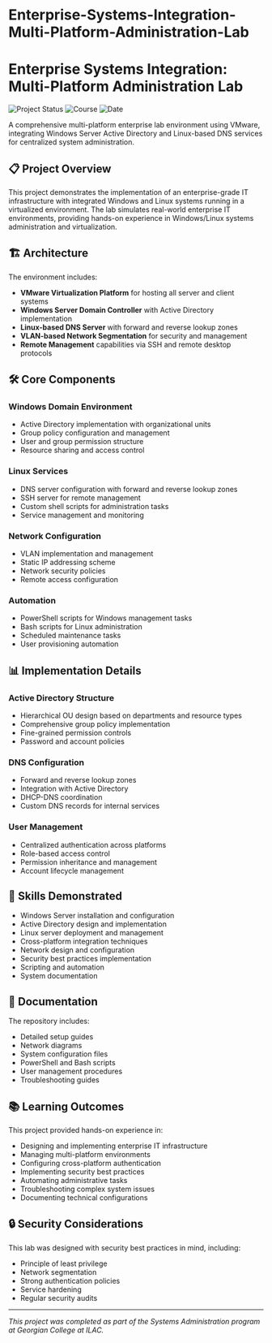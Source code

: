 # Enterprise-Systems-Integration-Multi-Platform-Administration-Lab

# Enterprise Systems Integration: Multi-Platform Administration Lab

![Project Status](https://img.shields.io/badge/status-completed-success)
![Course](https://img.shields.io/badge/course-Georgian%20College%20at%20ILAC-blue)
![Date](https://img.shields.io/badge/completed-October%202024-lightgrey)

A comprehensive multi-platform enterprise lab environment using VMware, integrating Windows Server Active Directory and Linux-based DNS services for centralized system administration.

## 📋 Project Overview

This project demonstrates the implementation of an enterprise-grade IT infrastructure with integrated Windows and Linux systems running in a virtualized environment. The lab simulates real-world enterprise IT environments, providing hands-on experience in Windows/Linux systems administration and virtualization.

## 🏗️ Architecture

The environment includes:

- **VMware Virtualization Platform** for hosting all server and client systems
- **Windows Server Domain Controller** with Active Directory implementation
- **Linux-based DNS Server** with forward and reverse lookup zones
- **VLAN-based Network Segmentation** for security and management
- **Remote Management** capabilities via SSH and remote desktop protocols

## 🛠️ Core Components

### Windows Domain Environment
- Active Directory implementation with organizational units
- Group policy configuration and management
- User and group permission structure
- Resource sharing and access control

### Linux Services
- DNS server configuration with forward and reverse lookup zones
- SSH server for remote management
- Custom shell scripts for administration tasks
- Service management and monitoring

### Network Configuration
- VLAN implementation and management
- Static IP addressing scheme
- Network security policies
- Remote access configuration

### Automation
- PowerShell scripts for Windows management tasks
- Bash scripts for Linux administration
- Scheduled maintenance tasks
- User provisioning automation

## 📊 Implementation Details

### Active Directory Structure
- Hierarchical OU design based on departments and resource types
- Comprehensive group policy implementation
- Fine-grained permission controls
- Password and account policies

### DNS Configuration
- Forward and reverse lookup zones
- Integration with Active Directory
- DHCP-DNS coordination
- Custom DNS records for internal services

### User Management
- Centralized authentication across platforms
- Role-based access control
- Permission inheritance and management
- Account lifecycle management

## 🚀 Skills Demonstrated

- Windows Server installation and configuration
- Active Directory design and implementation
- Linux server deployment and management
- Cross-platform integration techniques
- Network design and configuration
- Security best practices implementation
- Scripting and automation
- System documentation

## 📝 Documentation

The repository includes:

- Detailed setup guides
- Network diagrams
- System configuration files
- PowerShell and Bash scripts
- User management procedures
- Troubleshooting guides

## 📚 Learning Outcomes

This project provided hands-on experience in:

- Designing and implementing enterprise IT infrastructure
- Managing multi-platform environments
- Configuring cross-platform authentication
- Implementing security best practices
- Automating administrative tasks
- Troubleshooting complex system issues
- Documenting technical configurations

## 🔒 Security Considerations

This lab was designed with security best practices in mind, including:

- Principle of least privilege
- Network segmentation
- Strong authentication policies
- Service hardening
- Regular security audits

---

*This project was completed as part of the Systems Administration program at Georgian College at ILAC.*
